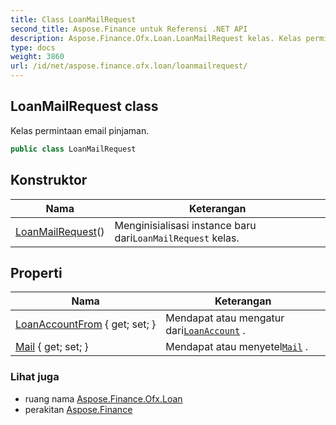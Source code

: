 ```yaml
---
title: Class LoanMailRequest
second_title: Aspose.Finance untuk Referensi .NET API
description: Aspose.Finance.Ofx.Loan.LoanMailRequest kelas. Kelas permintaan email pinjaman.
type: docs
weight: 3860
url: /id/net/aspose.finance.ofx.loan/loanmailrequest/
---
```

## LoanMailRequest class

Kelas permintaan email pinjaman.

```csharp
public class LoanMailRequest
```

## Konstruktor

| Nama | Keterangan |
| --- | --- |
| [LoanMailRequest](loanmailrequest/)() | Menginisialisasi instance baru dari`LoanMailRequest` kelas. |

## Properti

| Nama | Keterangan |
| --- | --- |
| [LoanAccountFrom](../../aspose.finance.ofx.loan/loanmailrequest/loanaccountfrom/) { get; set; } | Mendapat atau mengatur dari[`LoanAccount`](../../aspose.finance.ofx/loanaccount/) . |
| [Mail](../../aspose.finance.ofx.loan/loanmailrequest/mail/) { get; set; } | Mendapat atau menyetel[`Mail`](./mail/) . |

### Lihat juga

* ruang nama [Aspose.Finance.Ofx.Loan](../../aspose.finance.ofx.loan/)
* perakitan [Aspose.Finance](../../)



